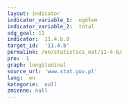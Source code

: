 ```yaml
---
layout: indicator
indicator_variable_1:  ogółem
indicator_variable_2:  total
sdg_goal: 11
indicator:  11.4.b.0
target_id:  '11.4.b'
permalink: /en/statistics_nat/11-4-b/
pre:  1
graph: longitudinal
source_url: 'www.stat.gov.pl'
lang:  en
kategorie:  null
zmienne: null
---
```

